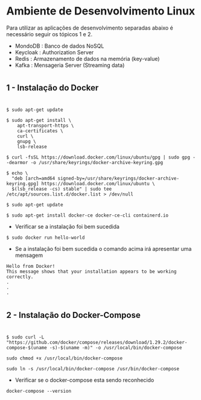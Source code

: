 # Ambiente de Desenvolvimento Linux

Para utilizar as aplicações de desenvolvimento separadas abaixo é necessário seguir os tópicos 1 e 2.

- MondoDB : Banco de dados NoSQL
- Keycloak : Authorization Server
- Redis : Armazenamento de dados na memória (key-value)
- Kafka : Mensageria Server (Streaming data)


#
## 1 - Instalação do Docker
#
```
$ sudo apt-get update
```

```
$ sudo apt-get install \
    apt-transport-https \
    ca-certificates \
    curl \
    gnupg \
    lsb-release

```

```
$ curl -fsSL https://download.docker.com/linux/ubuntu/gpg | sudo gpg --dearmor -o /usr/share/keyrings/docker-archive-keyring.gpg

```

```
$ echo \
  "deb [arch=amd64 signed-by=/usr/share/keyrings/docker-archive-keyring.gpg] https://download.docker.com/linux/ubuntu \
  $(lsb_release -cs) stable" | sudo tee /etc/apt/sources.list.d/docker.list > /dev/null
```

```
$ sudo apt-get update
```

```
$ sudo apt-get install docker-ce docker-ce-cli containerd.io

```

- Verificar se a instalação foi bem sucedida

```
$ sudo docker run hello-world
```

- Se a instalação foi bem sucedida o comando acima irá apresentar uma mensagem

```
Hello from Docker!
This message shows that your installation appears to be working correctly.
.
.
.

```

#
## 2 - Instalação do Docker-Compose
#

```
$ sudo curl -L "https://github.com/docker/compose/releases/download/1.29.2/docker-compose-$(uname -s)-$(uname -m)" -o /usr/local/bin/docker-compose

```

```
sudo chmod +x /usr/local/bin/docker-compose
```

```
sudo ln -s /usr/local/bin/docker-compose /usr/bin/docker-compose
```

- Verificar se o docker-compose esta sendo reconhecido
```
docker-compose --version
```